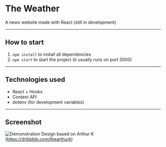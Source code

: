# The Weather
A news website made with React (still in development)

---
## How to start
1. `npm install` to install all dependencies 
2. `npm start` to start the project (it usually runs on port 3000)
---
## Technologies used
- React + Hooks
- Context API
- dotenv (for development variables)
---
## Screenshot
![Demonstration](https://i.imgur.com/6ORj9hQ.png)
Design based on Arthur K (https://dribbble.com/thearthurk)
